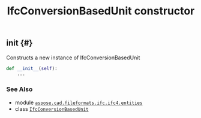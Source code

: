 ﻿---
title: IfcConversionBasedUnit constructor
second_title: Aspose.CAD for Python via .NET API References
description: 
type: docs
weight: 10
url: /python-net/aspose.cad.fileformats.ifc.ifc4.entities/ifcconversionbasedunit/__init__/
is_root: false
---

## __init__ {#}

Constructs a new instance of IfcConversionBasedUnit



```python
def __init__(self):
    ...
```





### See Also
* module [`aspose.cad.fileformats.ifc.ifc4.entities`](../../)
* class [`IfcConversionBasedUnit`](/cad/python-net/aspose.cad.fileformats.ifc.ifc4.entities/ifcconversionbasedunit)
